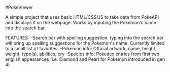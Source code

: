 #PokeViewer

A simple project that uses basic HTML/CSS/JS to take data from PokeAPI and displays it on the webpage. Works by inputing the Pokemon's name into the search bar. 

FEATURES: 
-Search bar with spelling suggestion: typing into the search bar will bring up spelling suggestions for the Pokemon's name. Currently limited to a small list of favorites.
-Pokemon info: Official artwork, name, height, weight, type(s), abilities, cry
-Species info: Pokedex entries from first two english appearances (i.e. Diamond and Pearl for Pokemon introduced in gen 4)

